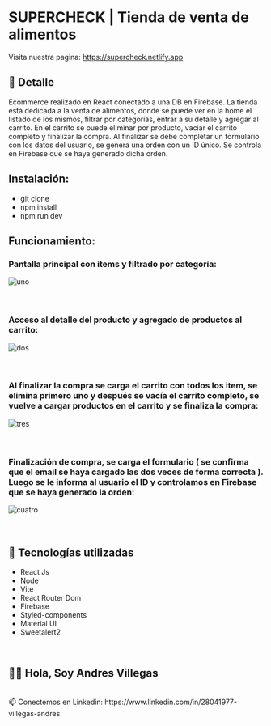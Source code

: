 # SUPERCHECK | Tienda de venta de alimentos
Visita nuestra pagina: https://supercheck.netlify.app

## 📝 Detalle
Ecommerce realizado en React conectado a una DB en Firebase. La tienda está dedicada a la venta de alimentos, donde se puede ver en la home el listado de los mismos, filtrar por categorías, entrar a su detalle y agregar al carrito. En el carrito se puede eliminar por producto, vaciar el carrito completo y finalizar la compra. Al finalizar se debe completar un formulario con los datos del usuario, se genera una orden con un ID único. Se controla en Firebase que se haya generado dicha orden.

## Instalación:
- git clone 
- npm install
- npm run dev

## Funcionamiento:

### Pantalla principal con items y filtrado por categoría:

![uno](https://github.com/Andresville/SuperCheck/assets/104869327/60eb60d0-d407-4abf-800b-1f4d127ec9f9.gif)
<br><br><br>

### Acceso al detalle del producto y agregado de productos al carrito:

![dos](https://github.com/Andresville/SuperCheck/assets/104869327/61f28d29-3c6e-479d-8d4b-bbf6e0028b19.gif)
<br><br><br>

### Al finalizar la compra se carga el carrito con todos los item, se elimina primero uno y después se vacía el carrito completo, se vuelve a cargar productos en el carrito y se finaliza la compra:

![tres](https://github.com/Andresville/SuperCheck/assets/104869327/711ee3a4-b293-423a-85fe-dd41488aee28.gif)
<br><br><br>

### Finalización de compra, se carga el formulario ( se confirma que el email se haya cargado las dos veces de forma correcta ). Luego se le informa al usuario el ID y controlamos en Firebase que se haya generado la orden:

![cuatro](https://github.com/Andresville/SuperCheck/assets/104869327/02a6245f-2299-422d-badd-a804d88ec4b2.gif)
<br><br><br>


## 🚀 Tecnologías utilizadas
- React Js
- Node
- Vite
- React Router Dom
- Firebase
- Styled-components
- Material UI
- Sweetalert2


<br>

## 🙋‍♂️ Hola, Soy Andres Villegas
<br>
📫 Conectemos en Linkedin: https://www.linkedin.com/in/28041977-villegas-andres



